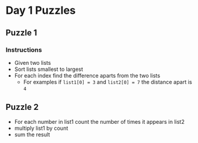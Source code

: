 # Day 1 Puzzles

## Puzzle 1

### Instructions

- Given two lists
- Sort lists smallest to largest
- For each index find the difference aparts from the two lists
    - For examples if `list1[0] = 3` and `list2[0] = 7` the distance apart is `4`


## Puzzle 2

- For each number in list1 count the number of times it appears in list2
- multiply list1 by count
- sum the result